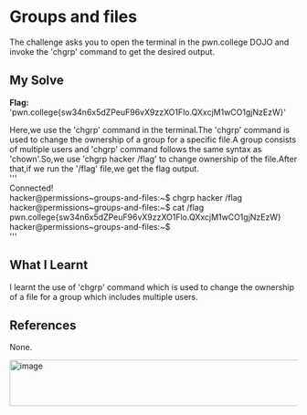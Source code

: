 # Groups and files
The challenge asks you to open the terminal in the pwn.college DOJO and invoke the 'chgrp' command to get the desired output.    

## My Solve
**Flag:** 'pwn.college{sw34n6x5dZPeuF96vX9zzXO1Flo.QXxcjM1wCO1gjNzEzW}'      

Here,we use the 'chgrp' command in the terminal.The 'chgrp' command is used to change the ownership of a group for a specific file.A group consists of multiple users and 'chgrp' command follows the same syntax as 'chown'.So,we use 'chgrp hacker /flag' to change ownership of the file.After that,if we run the '/flag' file,we get the flag output.       
'''         
Connected!                                                                             
hacker@permissions~groups-and-files:~$ chgrp hacker /flag       
hacker@permissions~groups-and-files:~$ cat /flag             
pwn.college{sw34n6x5dZPeuF96vX9zzXO1Flo.QXxcjM1wCO1gjNzEzW}        
hacker@permissions~groups-and-files:~$        
'''     

## What I Learnt
I learnt the use of 'chgrp' command which is used to change the ownership of a file for a group which includes multiple users.     

## References
None.      


<img width="747" height="81" alt="image" src="https://github.com/user-attachments/assets/387f9536-05c4-46a9-9b77-01e88e2e4eaf" />


